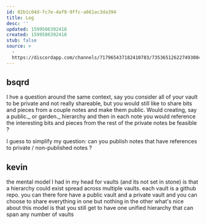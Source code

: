```yaml
---
id: 02b1c04d-fc7e-4af9-9ffc-a661ac3da394
title: Log
desc: ''
updated: 1599506392418
created: 1599506392418
stub: false
source: >
  -
  https://discordapp.com/channels/717965437182410783/735365126227493004/752607009068810340
---
```

## bsqrd

I hve a question around the same context, say you consider all of your vault to be private and not really shareable, but you would still like to share bits and pieces from a couple notes and make them public. Would creating, say a public._ or garden._ hierarchy and then in each note you would reference the interesting bits and pieces from the rest of the private notes be feasible ?

I guess to simplify my question: can you publish notes that have references to private / non-published notes ?

## kevin

the mental model I had in my head for vaults (and its not set in stone) is that a hierarchy could exist spread across multiple vaults. each vault is a github repo. you can there fore have a public vault and a private vault and you can choose to share everything in one but nothing in the other
what's nice about this model is that you still get to have one unified hierarchy that can span any number of vaults

